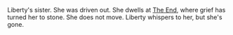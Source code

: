 Liberty's sister. She was driven out. She dwells at [The End](/p/a2ad74c520014a0c8070f22f5930797d), where grief has turned her to stone. She does not move. Liberty whispers to her, but she's gone.

